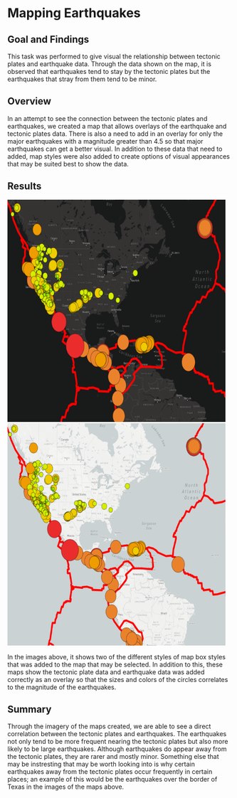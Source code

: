 # Mapping Earthquakes

## Goal and Findings
This task was performed to give visual the relationship between tectonic plates and earthquake data. Through the data shown on the map, it is observed that earthquakes tend to stay by the tectonic plates but the earthquakes that stray from them tend to be minor.

## Overview
In an attempt to see the connection between the tectonic plates and earthquakes, we created a map that allows overlays of the earthquake and tectonic plates data. There is also a need to add in an overlay for only the major earthquakes with a magnitude greater than 4.5 so that major earthquakes can get a better visual. In addition to these data that need to added, map styles were also added to create options of visual appearances that may be suited best to show the data.

## Results

<img src="https://github.com/arosas17/Mapping_Earthquakes/blob/main/Earthquake_Challenge/static/Images/Map_style_dark.png" data-canonical-src="https://gyazo.com/eb5c5741b6a9a16c692170a41a49c858.png" width="490" height="500" /> <img src="https://github.com/arosas17/Mapping_Earthquakes/blob/main/Earthquake_Challenge/static/Images/Map_style_light.png" data-canonical-src="https://gyazo.com/eb5c5741b6a9a16c692170a41a49c858.png" width="490" height="500" /> 

In the images above, it shows two of the different styles of map box styles that was added to the map that may be selected. In addition to this, these maps show the tectonic plate data and earthquake data was added correctly as an overlay so that the sizes and colors of the circles correlates to the magnitude of the earthquakes.


## Summary

Through the imagery of the maps created, we are able to see a direct correlation between the tectonic plates and earthquakes. The earthquakes not only tend to be more frequent nearing the tectonic plates but also more likely to be large earthquakes. Although earthquakes do appear away from the tectonic plates, they are rarer and mostly minor. Something else that may be instresting that may be worth looking into is why certain earthquakes away from the tectonic plates occur frequently in certain places; an example of this would be the earthquakes over the border of Texas in the images of the maps above.
